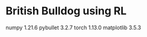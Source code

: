 # British Bulldog using RL

numpy             1.21.6
pybullet          3.2.7
torch             1.13.0
matplotlib        3.5.3